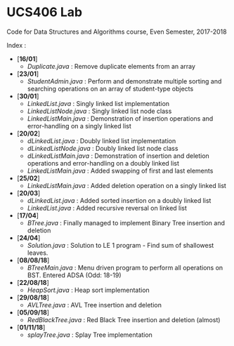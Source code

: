 # UCS406 Lab
Code for Data Structures and Algorithms course, Even Semester, 2017-2018

Index :
* [__16/01__]
   * *Duplicate.java* : Remove duplicate elements from an array
* [__23/01__]
   * *StudentAdmin.java* : Perform and demonstrate multiple sorting and searching operations on an array of student-type objects
* [__30/01__]
   * *LinkedList.java* : Singly linked list implementation
   * *LinkedListNode.java* : Singly linked list node class
   * *LinkedListMain.java* : Demonstration of insertion operations and error-handling on a singly linked list
* [__20/02__]
   * *dLinkedList.java* : Doubly linked list implementation
   * *dLinkedListNode.java* : Doubly linked list node class
   * *dLinkedListMain.java* : Demonstration of insertion and deletion operations and error-handling on a doubly linked list
   * *LinkedListMain.java* : Added swapping of first and last elements
* [__25/02__]    
  * *LinkedListMain.java* : Added deletion operation on a singly linked list
* [__20/03__]    
  * *dLinkedList.java* : Added sorted insertion on a doubly linked list
  * *LinkedList.java* : Added recursive reversal on linked list
* [__17/04__]    
  * *BTree.java* : Finally managed to implement Binary Tree insertion and deletion
* [__24/04__]    
  * *Solution.java* : Solution to LE 1 program - Find sum of shallowest leaves.
* [__08/08/18__]
  * *BTreeMain.java* : Menu driven program to perform all operations on BST. Entered ADSA (Odd: 18-19)
* [__22/08/18__]
  * *HeapSort.java* : Heap sort implementation
* [__29/08/18__]
  * *AVLTree.java* : AVL Tree insertion and deletion
* [__05/09/18__]
  * *RedBlackTree.java* : Red Black Tree insertion and deletion (almost)
* [__01/11/18__]
  * *splayTree.java* : Splay Tree implementation 
